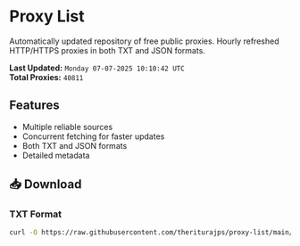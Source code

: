 # Proxy List

Automatically updated repository of free public proxies. Hourly refreshed HTTP/HTTPS proxies in both TXT and JSON formats.

**Last Updated:** `Monday 07-07-2025 10:10:42 UTC`  
**Total Proxies:** `40811`

## Features
- Multiple reliable sources
- Concurrent fetching for faster updates
- Both TXT and JSON formats
- Detailed metadata

## 📥 Download

### TXT Format
```bash
curl -O https://raw.githubusercontent.com/theriturajps/proxy-list/main/proxies.txt